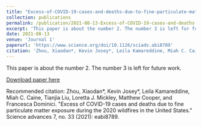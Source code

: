 ```yaml
---
title: "Excess-of-COVID-19-cases-and-deaths-due-to-fine-particulate-matter-exposure-during-the-2020-wildfires-in-the-United-States"
collection: publications
permalink: /publication/2021-08-13-Excess-of-COVID-19-cases-and-deaths-due-to-fine-particulate-matter-exposure-during-the-2020-wildfires-in-the-United-States
excerpt: 'This paper is about the number 2. The number 3 is left for future work.'
date: 2021-08-13
venue: 'Journal 1'
paperurl: 'https://www.science.org/doi/10.1126/sciadv.abi8789'
citation: 'Zhou, Xiaodan*, Kevin Josey*, Leila Kamareddine, Miah C. Caine, Tianjia Liu, Loretta J. Mickley, Matthew Cooper, and Francesca Dominici. "Excess of COVID-19 cases and deaths due to fine particulate matter exposure during the 2020 wildfires in the United States." Science advances 7, no. 33 (2021): eabi8789.'
---
```

This paper is about the number 2. The number 3 is left for future work.

[Download paper here](https://www.science.org/doi/10.1126/sciadv.abi8789)

Recommended citation: Zhou, Xiaodan*, Kevin Josey*, Leila Kamareddine, Miah C. Caine, Tianjia Liu, Loretta J. Mickley, Matthew Cooper, and Francesca Dominici. "Excess of COVID-19 cases and deaths due to fine particulate matter exposure during the 2020 wildfires in the United States." Science advances 7, no. 33 (2021): eabi8789.
